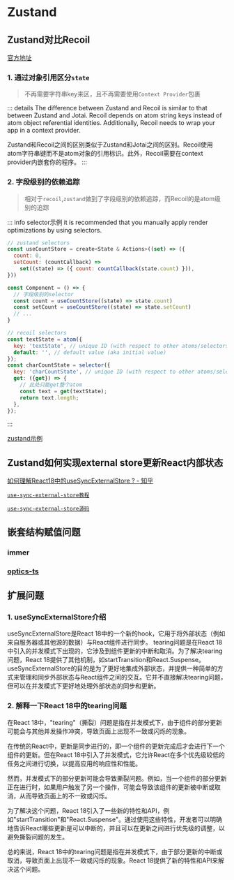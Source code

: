 # Zustand

## Zustand对比Recoil

[官方地址](https://docs.pmnd.rs/zustand/getting-started/comparison#recoil)

### 1. 通过对象引用区分`state`

> 不再需要字符串key来区，且不再需要使用`Context Provider`包裹

::: details
The difference between Zustand and Recoil is similar to that between Zustand and Jotai. Recoil depends on atom string keys instead of atom object referential identities. Additionally, Recoil needs to wrap your app in a context provider. 

Zustand和Recoil之间的区别类似于Zustand和Jotai之间的区别。Recoil使用atom字符串键而不是atom对象的引用标识。此外，Recoil需要在context provider内嵌套你的程序。
:::


### 2. 字段级别的依赖追踪

> 相对于`recoil`,`zustand`做到了字段级别的依赖追踪，而Recoil的是atom级别的追踪

::: info selector示例
it is recommended that you manually apply render optimizations by using selectors. 
```js
// zustand selectors
const useCountStore = create<State & Actions>((set) => ({
  count: 0,
  setCount: (countCallback) =>
    set((state) => ({ count: countCallback(state.count) })),
}))

const Component = () => {
  // 字段级别的selector
  const count = useCountStore((state) => state.count)
  const setCount = useCountStore((state) => state.setCount)
  // ...
}

// recoil selectors
const textState = atom({
  key: 'textState', // unique ID (with respect to other atoms/selectors)
  default: '', // default value (aka initial value)
});
const charCountState = selector({
  key: 'charCountState', // unique ID (with respect to other atoms/selectors)
  get: ({get}) => {
    // 此处只能get整个atom
    const text = get(textState);
    return text.length;
  },
});
```
:::

[zustand示例](https://codesandbox.io/s/zustand-auto-generate-selectors-forked-shzlg9?file=/src/App.tsx)

## Zustand如何实现external store更新React内部状态

[如何理解React18中的useSyncExternalStore ? - 知乎](https://www.zhihu.com/question/502917860)

[`use-sync-external-store教程`](https://react.dev/reference/react/useSyncExternalStore)

[`use-sync-external-store源码`](https://github.com/facebook/react/tree/main/packages/use-sync-external-store)

## 嵌套结构赋值问题

### immer

### [optics-ts](https://github.com/akheron/optics-ts/)

## 扩展问题

### 1. useSyncExternalStore介绍

useSyncExternalStore是React 18中的一个新的hook，它用于将外部状态（例如来自服务器或其他源的数据）与React组件进行同步。
tearing问题是在React 18中引入的并发模式下出现的，它涉及到组件更新的中断和取消。为了解决tearing问题，React 18提供了其他机制，如startTransition和React.Suspense。
useSyncExternalStore的目的是为了更好地集成外部状态，并提供一种简单的方式来管理和同步外部状态与React组件之间的交互。它并不直接解决tearing问题，但可以在并发模式下更好地处理外部状态的同步和更新。

### 2. 解释一下React 18中的tearing问题
在React 18中，"tearing"（撕裂）问题是指在并发模式下，由于组件的部分更新可能会与其他并发操作冲突，导致页面上出现不一致或闪烁的现象。

在传统的React中，更新是同步进行的，即一个组件的更新完成后才会进行下一个组件的更新。但在React 18中引入了并发模式，它允许React在多个优先级较低的任务之间进行切换，以提高应用的响应性和性能。

然而，并发模式下的部分更新可能会导致撕裂问题。例如，当一个组件的部分更新正在进行时，如果用户触发了另一个操作，可能会导致该组件的更新被中断或取消，从而导致页面上的不一致或闪烁。

为了解决这个问题，React 18引入了一些新的特性和API，例如"startTransition"和"React.Suspense"。通过使用这些特性，开发者可以明确地告诉React哪些更新是可以中断的，并且可以在更新之间进行优先级的调整，以避免撕裂问题的发生。

总的来说，React 18中的tearing问题是指在并发模式下，由于部分更新的中断或取消，导致页面上出现不一致或闪烁的现象。React 18提供了新的特性和API来解决这个问题。